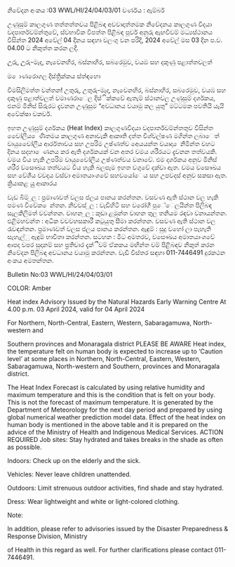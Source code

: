 නිවේදන අංකය :03 WWL/HI/24/04/03/01 වර්ණය : ඇම්බර්

උණුසුම් කාලගුණ තත්තත්තවය පිළිබඳ අවවාදාත්තමක නිවේදනය කාලගුණ විදයා වදපාර්තවම්න්තුවේ, ස්වභාවික විපත්ත පිළිබඳ පූර්ව අනුරු ඇඟවීවම් මධ්‍යස්ථානය විසින්ත 2024 අවේල් 04 දිනය සඳහා වලංගු වන පරිදි, 2024 අවේල් මස 03 දින ප.ව. 04.00 ට නිකුත්ත කරන ලදී.

උුරු, උුරු-මැද, නැවෙනහිර, බස්නාහිර, සබරෙමුව, වයඹ සහ දකුණු පළාත්තවලත්

ම ොණරොගල දිස්ත්‍රික්කය ස්ත්‍ඳහො

විමසිලිමත්ත වන්තන! උතුරු, උතුරු-මැද, නැවෙනහිර, බස්නාහිර, සබරෙමුව, වයඹ සහ දකුණු පළාත්වලත් වමාණරාෙල දිස්ික්කවේ ඇතැම් ස්ථානවල උණුසුම් දර්ශකය, එනම් මිනිස් සිරුරට දැවනන උණුසුම “අවධානය වයාමු කල යුතු” මට්ටමක පවතියි යැයි අවේක්ෂා වකවර්.

ඉහත උණුසුම් දර්ශකය (Heat Index) කාලගුණවිදයා වදපාර්තවම්න්තතුව විසින්ත වෙෝලීය ෙණිතමය කාලගුණ අනාවැකි ආකෘති දත්ත විශ්වල්ෂණ මගින්ත ලබාෙත් වායුවෙෝලීය ආර්රතාවය සහ උපරිම උෂ්ණත්ව අෙයයන්ත වයාදා ෙනිමින්ත වහට දිනය සදහා ෙණනය කර ඇති දර්ශකයක් වන අතර වමය ශරීරයට දැවනන තත්වයකි. වමය විය හැකි උපරිම වායුවෙෝලීය උෂ්ණත්වය වනාවේ. එම දර්ශකය අනුව මිනිස් ශරීර වසෞඛය තත්වයට විය හැකි බලපෑම ඉහත වගුවේ දක්වා ඇත. වමය වසෞඛය සහ වේශීය වවදය වස්වා අමාතයාංශවේ සහවයෝෙය සහ උපවදස් අනුව සකසා ඇත. ක්‍රියාකළ යුු ආකාරය

වැඩ බිම් ුල : ප්‍රමාණවත් වලස ජලය පානය කරන්තන. වසවණ ඇති ස්ථාන වල හැකි පමණ විවේක ෙන්තන. නිවවස් ුල : වැඩිහිටි සහ වරෝගී පුේෙලයින්ත පිලිබඳ සැලකිලිමත් වවන්තන. වාහන ුල : කුඩා ළමුන්ත වාහන තුල තනියම රඳවා වනායන්තන. එළිමහවන්ත : අධික වවවහසකාරී කටුයුතු සීමා කරන්තන. වසවණ ඇති ස්ථාන වල රැවඳන්තන. ප්‍රමාණවත් වලස ජලය පානය කරන්තන. ඇඳුම් : සුදු වහෝ ලා පැහැති සැහැල්ු ඇඳුම් භාවිතා කරන්තන. සටහන : මීට අමතරව, වසෞඛය අමාතයාංශවේ ආපදා වපර සුදානම් සහ ප්‍රතිචාර දැක්ීවම් ඒකකය මඟින්ත වම් පිළිබඳව නිකුත් කරන නිවේදන පිලිබඳ අවධානය වයාමු කරන්තන. වැඩි විස්තර සඳහා 011-7446491 දුරකථන අංකය අමතන්තන.

Bulletin No:03 WWL/HI/24/04/03/01

COLOR: Amber

Heat index Advisory Issued by the Natural Hazards Early Warning Centre At 4.00 p.m. 03 April 2024, valid for 04 April 2024

For Northern, North-Central, Eastern, Western, Sabaragamuwa, North-western and

Southern provinces and Monaragala district PLEASE BE AWARE Heat index, the temperature felt on human body is expected to increase up to ‘Caution level’ at some places in Northern, North-Central, Eastern, Western, Sabaragamuwa, North-western and Southern, provinces and Monaragala district.

The Heat Index Forecast is calculated by using relative humidity and maximum temperature and this is the condition that is felt on your body. This is not the forecast of maximum temperature. It is generated by the Department of Meteorology for the next day period and prepared by using global numerical weather prediction model data. Effect of the heat index on human body is mentioned in the above table and it is prepared on the advice of the Ministry of Health and Indigenous Medical Services. ACTION REQUIRED Job sites: Stay hydrated and takes breaks in the shade as often as possible.

Indoors: Check up on the elderly and the sick.

Vehicles: Never leave children unattended.

Outdoors: Limit strenuous outdoor activities, find shade and stay hydrated.

Dress: Wear lightweight and white or light-colored clothing.

Note:

In addition, please refer to advisories issued by the Disaster Preparedness & Response Division, Ministry

of Health in this regard as well. For further clarifications please contact 011-7446491.